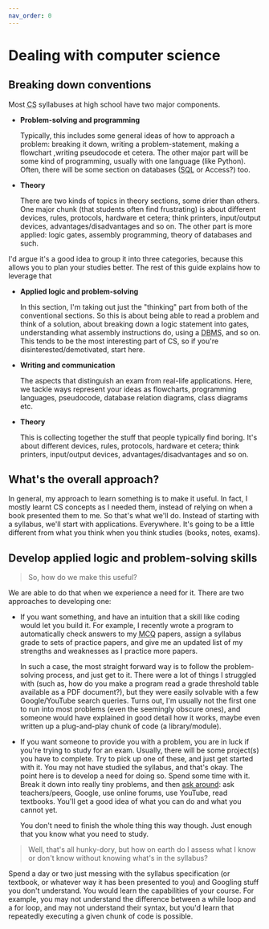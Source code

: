 ```yaml
---
nav_order: 0
---
```


# Dealing with computer science

## Breaking down conventions
Most <abbr title="Computer Science">CS</abbr> syllabuses at high school have two major components.

* **Problem-solving and programming**

    Typically, this includes some general ideas of how to approach a problem: breaking it down, writing a problem-statement, making a flowchart ,writing pseudocode et cetera. The other major part will be some kind of programming, usually with one language (like Python). Often, there will be some section on databases (<abbr title="Structured Query Language">SQL</abbr> or Access?) too.

* **Theory**

    There are two kinds of topics in theory sections, some drier than others. One major chunk (that students often find frustrating) is about different devices, rules, protocols, hardware et cetera; think printers, input/output devices, advantages/disadvantages and so on. The other part is more applied: logic gates, assembly programming, theory of databases and such.

I'd argue it's a good idea to group it into three categories, because this allows you to plan your studies better. The rest of this guide explains how to leverage that

* **Applied logic and problem-solving**

    In this section, I'm taking out just the "thinking" part from both of the conventional sections. So this is about being able to read a problem and think of a solution, about breaking down a logic statement into gates, understanding what assembly instructions do, using a <abbr title="DataBase Management System">DBMS</abbr>, and so on. This tends to be the most interesting part of CS, so if you're disinterested/demotivated, start here.

* **Writing and communication**

    The aspects that distinguish an exam from real-life applications. Here, we tackle ways represent your ideas as flowcharts, programming languages, pseudocode, database relation diagrams, class diagrams etc.

* **Theory**

    This is collecting together the stuff that people typically find boring. It's about different devices, rules, protocols, hardware et cetera; think printers, input/output devices, advantages/disadvantages and so on.


## What's the overall approach?
In general, my approach to learn something is to make it useful. In fact, I mostly learnt CS concepts as I needed them, instead of relying on when a book presented them to me. So that's what we'll do. Instead of starting with a syllabus, we'll start with applications. Everywhere. It's going to be a little different from what you think when you think studies (books, notes, exams).

## Develop applied logic and problem-solving skills
> So, how do we make this useful?

We are able to do that when we experience a need for it. There are two approaches to developing one:

* If you want something, and have an intuition that a skill like coding would let you build it. For example, I recently wrote a program to automatically check answers to my <abbr title="Multiple Choice Questions">MCQ</abbr> papers, assign a syllabus grade to sets of practice papers, and give me an updated list of my strengths and weaknesses as I practice more papers.

    In such a case, the most straight forward way is to follow the problem-solving process, and just get to it. There were a lot of things I struggled with (such as, how do you make a program read a grade threshold table available as a PDF document?), but they were easily solvable with a few Google/YouTube search queries. Turns out, I'm usually not the first one to run into most problems (even the seemingly obscure ones), and someone would have explained in good detail how it works, maybe even written up a plug-and-play chunk of code (a library/module).

* If you want someone to provide you with a problem, you are in luck if you're trying to study for an exam. Usually, there will be some project(s) you have to complete. Try to pick up one of these, and just get started with it. You may not have studied the syllabus, and that's okay. The point here is to develop a need for doing so. Spend some time with it. Break it down into really tiny problems, and then [ask around](https://eccentricorange.github.io/CAIE-Computer-Science/things-to-know.html#asking-for-help): ask teachers/peers, Google, use online forums, use YouTube, read textbooks. You'll get a good idea of what you can do and what you cannot yet.

    You don't need to finish the whole thing this way though. Just enough that you know what you need to study.

> Well, that's all hunky-dory, but how on earth do I assess what I know or don't know without knowing what's in the syllabus?

Spend a day or two just messing with the syllabus specification (or textbook, or whatever way it has been presented to you) and Googling stuff you don't understand. You would learn the capabilities of your course. For example, you may not understand the difference between a while loop and a for loop, and may not understand their syntax, but you'd learn that repeatedly executing a given chunk of code is possible.

